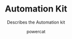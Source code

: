 ---
title: Automation Kit
subtitle: Describes the Automation kit
tags: [power automate, rpa]
author: powercat
---